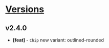 # [Versions](https://github.com/Tracktor/design-system/releases)

## v2.4.0
- **[feat]** - `Chip` new variant: outlined-rounded